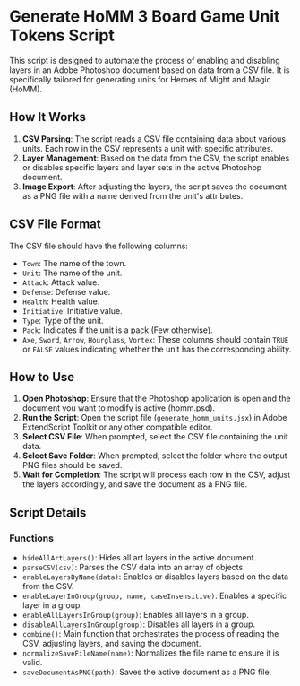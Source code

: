 # Generate HoMM 3 Board Game Unit Tokens Script

This script is designed to automate the process of enabling and disabling layers in an Adobe Photoshop document based on data from a CSV file. It is specifically tailored for generating units for Heroes of Might and Magic (HoMM).

## How It Works

1. **CSV Parsing**: The script reads a CSV file containing data about various units. Each row in the CSV represents a unit with specific attributes.
2. **Layer Management**: Based on the data from the CSV, the script enables or disables specific layers and layer sets in the active Photoshop document.
3. **Image Export**: After adjusting the layers, the script saves the document as a PNG file with a name derived from the unit's attributes.

## CSV File Format

The CSV file should have the following columns:

- `Town`: The name of the town.
- `Unit`: The name of the unit.
- `Attack`: Attack value.
- `Defense`: Defense value.
- `Health`: Health value.
- `Initiative`: Initiative value.
- `Type`: Type of the unit.
- `Pack`: Indicates if the unit is a pack (Few otherwise).
- `Axe`, `Sword`, `Arrow`, `Hourglass`, `Vortex`: These columns should contain `TRUE` or `FALSE` values indicating whether the unit has the corresponding ability.

## How to Use

1. **Open Photoshop**: Ensure that the Photoshop application is open and the document you want to modify is active (homm.psd).
2. **Run the Script**: Open the script file (`generate_homm_units.jsx`) in Adobe ExtendScript Toolkit or any other compatible editor.
3. **Select CSV File**: When prompted, select the CSV file containing the unit data.
4. **Select Save Folder**: When prompted, select the folder where the output PNG files should be saved.
5. **Wait for Completion**: The script will process each row in the CSV, adjust the layers accordingly, and save the document as a PNG file.

## Script Details

### Functions

- `hideAllArtLayers()`: Hides all art layers in the active document.
- `parseCSV(csv)`: Parses the CSV data into an array of objects.
- `enableLayersByName(data)`: Enables or disables layers based on the data from the CSV.
- `enableLayerInGroup(group, name, caseInsensitive)`: Enables a specific layer in a group.
- `enableAllLayersInGroup(group)`: Enables all layers in a group.
- `disableAllLayersInGroup(group)`: Disables all layers in a group.
- `combine()`: Main function that orchestrates the process of reading the CSV, adjusting layers, and saving the document.
- `normalizeSaveFileName(name)`: Normalizes the file name to ensure it is valid.
- `saveDocumentAsPNG(path)`: Saves the active document as a PNG file.
